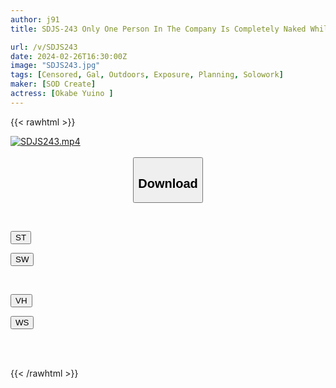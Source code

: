```yaml
---
author: j91
title: SDJS-243 Only One Person In The Company Is Completely Naked While Working! Sexual Health Checkup & Naked Running Pero-Shabu Physical Fitness Measurement SOD Female Employee Food And Beverage Division 1st Year New Graduate Yuino Okabe High Erotic Potential Task Sheet 2 [Nuku With Overwhelming 4k Video! ]

url: /v/SDJS243
date: 2024-02-26T16:30:00Z
image: "SDJS243.jpg"
tags: [Censored, Gal, Outdoors, Exposure, Planning, Solowork]
maker: [SOD Create]
actress: [Okabe Yuino ]
---
```



{{< rawhtml >}}

<div class="video" data-videoid="9k8ZJLe3WkhBLl">
    <a href="javascript:;">
        <img src="/v/SDJS243/SDJS243.jpg" width="WIDTH" height="HEIGHT" alt="SDJS243.mp4" loading="lazy">
    </a>
</div>

<script type="text/javascript" src="https://j91.asia/asset/on-demand-st.js"></script>

<br>
  <link rel="stylesheet" href="https://j91.asia/asset/bs5.css">
  
  <center>
  <button class="btn btn-primary" type="button" data-bs-toggle="collapse" data-bs-target=".multi-collapse" aria-expanded="false" aria-controls="multiCollapseExample1 multiCollapseExample2"><h2>Download</h2></button></center>
</p>
<div class="row">
  <div class="col">
    <div class="collapse multi-collapse" id="multiCollapseExample1">
      <div class="card card-body">
	      	      <br>
<div class="buttons">  
<p><a href="https://streamtape.to/v/9k8ZJLe3WkhBLl" target="_blank"><button class="btn-hover color-3"><i class="fa fa-download"></i> ST</button></a></p>
<p><a href="https://cdnwish.com/f22qxvdorr3h" target="_blank"><button class="btn-hover color-2"><i class="fa fa-download"></i> SW</button></a></p></div>
    </div>
  </div>
</div>
  <div class="col">
    <div class="collapse multi-collapse" id="multiCollapseExample2">
      <div class="card card-body">
	      <br>
<div class="buttons">
<p><a href="https://vidhidepro.com/f/uixqyp2s0c9o"><button class="btn-hover color-9"><i class="fa fa-download"></i> VH</button></a></p>
<p><a href="https://wolfstream.tv/fkgrn80lecv4"><button class="btn-hover color-8"><i class="fa fa-download"></i> WS</button></a></p></div>
<br><br>
      </div>
    </div>
  </div>
</div>

{{< /rawhtml >}}